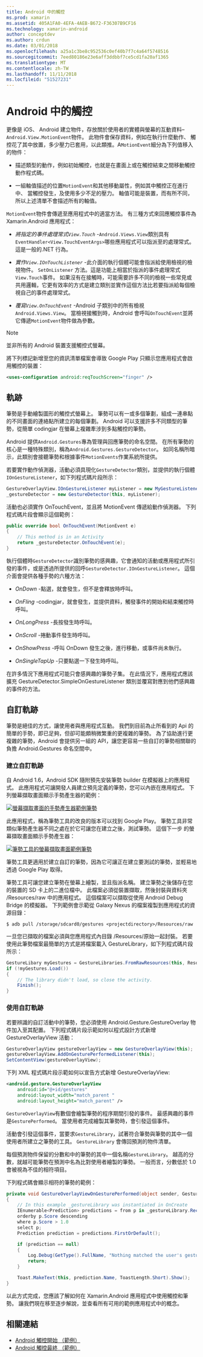 ```yaml
---
title: Android 中的觸控
ms.prod: xamarin
ms.assetid: 405A1FA0-4EFA-4AEB-B672-F36307B9CF16
ms.technology: xamarin-android
author: conceptdev
ms.author: crdun
ms.date: 03/01/2018
ms.openlocfilehash: a25a1c3be8c952536c0ef40b7f7c4a64f5748516
ms.sourcegitcommit: 7eed80186e23e6aff3ddbbf7ce5cd1fa20af1365
ms.translationtype: MT
ms.contentlocale: zh-TW
ms.lasthandoff: 11/11/2018
ms.locfileid: "51527231"
---
```

# <a name="touch-in-android"></a>Android 中的觸控

更像是 iOS、 Android 建立物件，存放關於使用者的實體與螢幕的互動資料&ndash;`Android.View.MotionEvent`物件。 此物件會保存資料，例如在執行什麼動作、 觸控花了其中放置，多少壓力已套用，以此類推。A`MotionEvent`細分為下列值移入的物件：

-  描述類型的動作，例如初始觸控，也就是在畫面上或在觸控結束之間移動觸控動作程式碼。

-  一組軸值描述的位置`MotionEvent`和其他移動屬性，例如其中觸控正在進行中、 當觸控發生，及使用多少不足的壓力。
   軸值可能是裝置，而有所不同，所以上述清單不會描述所有的軸值。


`MotionEvent`物件會傳遞至應用程式中的適當方法。 有三種方式來回應觸控事件為 Xamarin.Android 應用程式：

-  *將指定的事件處理常式`View.Touch`*  -`Android.Views.View`類別具有`EventHandler<View.TouchEventArgs>`哪些應用程式可以指派至的處理常式。 這是一般的.NET 行為。

-  *實作`View.IOnTouchListener`*  -此介面的執行個體可能會指派給使用檢視的檢視物件。 `SetOnListener` 方法。這是功能上相當於指派的事件處理常式`View.Touch`事件。 如果沒有在接觸時，可能需要許多不同的檢視一些常見或共用邏輯，它更有效率的方式是建立類別並實作這個方法比若要指派給每個檢視自己的事件處理常式。

-  *覆寫`View.OnTouchEvent`*  -Android 子類別中的所有檢視`Android.Views.View`。 當檢視接觸到時，Android 會呼叫`OnTouchEvent`並將它傳遞`MotionEvent`物件做為參數。


> [!NOTE]
> 並非所有的 Android 裝置支援觸控式螢幕。 

將下列標記新增至您的資訊清單檔案會導致 Google Play 只顯示您應用程式會啟用觸控的裝置：

```xml
<uses-configuration android:reqTouchScreen="finger" />
```

## <a name="gestures"></a>軌跡

筆勢是手動繪製圖形的觸控式螢幕上。 筆勢可以有一或多個筆劃，組成一連串點的不同畫面的連絡點所建立的每個筆劃。 Android 可以支援許多不同類型的筆勢，從簡單 codingjar 在螢幕上複雜牽涉到多點觸控的筆勢。

Android 提供`Android.Gestures`專為管理與回應筆勢的命名空間。 在所有筆勢的核心是一種特殊類別，稱為`Android.Gestures.GestureDetector`。 如同名稱所暗示，此類別會接聽筆勢和根據事件`MotionEvents`作業系統所提供。

若要實作動作偵測器，活動必須具現化`GestureDetector`類別，並提供的執行個體`IOnGestureListener`，如下列程式碼片段所示：

```csharp
GestureOverlayView.IOnGestureListener myListener = new MyGestureListener();
_gestureDetector = new GestureDetector(this, myListener);
```

活動也必須實作 OnTouchEvent，並且將 MotionEvent 傳遞給動作偵測器。 下列程式碼片段會顯示這個範例：

```csharp
public override bool OnTouchEvent(MotionEvent e)
{
    // This method is in an Activity
    return _gestureDetector.OnTouchEvent(e);
}
```

執行個體時`GestureDetector`識別筆勢的感興趣，它會通知的活動或應用程式所引發的事件，或是透過所提供的回呼`GestureDetector.IOnGestureListener`。
這個介面會提供各種手勢的六種方法：

-  *OnDown* -點選，就會發生，但不是會釋放時呼叫。

-  *OnFling* -codingjar，就會發生，並提供資料，觸發事件的開始和結束觸控時呼叫。

-  *OnLongPress* -長按發生時呼叫。

-  *OnScroll* -捲動事件發生時呼叫。

-  *OnShowPress* -呼叫 OnDown 發生之後，進行移動，或事件尚未執行。

-  *OnSingleTapUp* -只要點選一下發生時呼叫。


在許多情況下應用程式可能只會感興趣的筆勢子集。 在此情況下，應用程式應該擴充 GestureDetector.SimpleOnGestureListener 類別並覆寫對應到他們感興趣的事件的方法。

## <a name="custom-gestures"></a>自訂軌跡

筆勢是絕佳的方式，讓使用者與應用程式互動。 我們到目前為止所看到的 Api 的簡單的手勢，即已足夠，但卻可能頗稍微繁重的更複雜的筆勢。 為了協助進行更複雜的筆勢，Android 會提供另一組的 API，讓您更容易一些自訂的筆勢相關聯的負擔 Android.Gestures 命名空間中。

### <a name="creating-custom-gestures"></a>建立自訂軌跡

自 Android 1.6，Android SDK 隨附預先安裝筆勢 builder 在模擬器上的應用程式。 此應用程式可讓開發人員建立預先定義的筆勢，您可以內嵌在應用程式。 下列螢幕擷取畫面顯示手勢產生器的範例：

[![螢幕擷取畫面的手勢產生器範例筆勢](touch-in-android-images/image11.png)](touch-in-android-images/image11.png#lightbox)

此應用程式，稱為筆勢工具的改良的版本可以找到 Google Play。 筆勢工具非常類似筆勢產生器不同之處在於它可讓您在建立之後，測試筆勢。 這個下一步 的螢幕擷取畫面顯示手勢產生器：

[![筆勢工具的螢幕擷取畫面範例筆勢](touch-in-android-images/image12.png)](touch-in-android-images/image12.png#lightbox)

筆勢工具更適用於建立自訂的筆勢，因為它可讓正在建立要測試的筆勢，並輕易地透過 Google Play 取得。

筆勢工具可讓您建立筆勢在螢幕上繪製，並且指派名稱。 建立筆勢之後儲存在您的裝置的 SD 卡上的二進位檔中。 此檔案必須從裝置擷取，然後封裝與資料夾 /Resources/raw 中的應用程式。 這個檔案可以擷取從使用 Android Debug Bridge 的模擬器。 下列範例會示範從 Galaxy Nexus 的檔案複製到應用程式的資源目錄：

```shell
$ adb pull /storage/sdcard0/gestures <projectdirectory>/Resources/raw
```

一旦您已擷取的檔案必須與您應用程式內目錄 /Resources/原始一起封裝。 若要使用此筆勢檔案最簡單的方式是將檔案載入 GestureLibrary，如下列程式碼片段所示：

```csharp
GestureLibary myGestures = GestureLibraries.FromRawResources(this, Resource.Raw.gestures);
if (!myGestures.Load())
{
    // The library didn't load, so close the activity.
    Finish();
}
```

### <a name="using-custom-gestures"></a>使用自訂軌跡

若要辨識的自訂活動中的筆勢，您必須使用 Android.Gesture.GestureOverlay 物件加入至其配置。 下列程式碼片段示範如何以程式設計方式新增 GestureOverlayView 活動：

```csharp
GestureOverlayView gestureOverlayView = new GestureOverlayView(this);
gestureOverlayView.AddOnGesturePerformedListener(this);
SetContentView(gestureOverlayView);
```

下列 XML 程式碼片段示範如何以宣告方式新增 GestureOverlayView:

```xml
<android.gesture.GestureOverlayView
    android:id="@+id/gestures"
    android:layout_width="match_parent "
    android:layout_height="match_parent" />
```

`GestureOverlayView`有數個會繪製筆勢的程序期間引發的事件。 最感興趣的事件是`GesturePerformed`。 當使用者完成繪製其筆勢時，會引發這個事件。

活動會引發這個事件，當要求`GestureLibrary`，試著符合筆勢與筆勢的其中一個使用者所建立之筆勢的工具。 `GestureLibrary` 會傳回預測的物件清單。

每個預測物件保留的分數和中的筆勢的其中一個名稱`GestureLibrary`。 越高的分數，就越可能筆勢在預測中名為比對使用者繪製的筆勢。
一般而言，分數低於 1.0 會被視為不佳的相符項目。

下列程式碼會顯示相符的筆勢的範例：

```csharp
private void GestureOverlayViewOnGesturePerformed(object sender, GestureOverlayView.GesturePerformedEventArgs gesturePerformedEventArgs)
{
    // In this example _gestureLibrary was instantiated in OnCreate
    IEnumerable<Prediction> predictions = from p in _gestureLibrary.Recognize(gesturePerformedEventArgs.Gesture)
    orderby p.Score descending
    where p.Score > 1.0
    select p;
    Prediction prediction = predictions.FirstOrDefault();

    if (prediction == null)
    {
        Log.Debug(GetType().FullName, "Nothing matched the user's gesture.");
        return;
    }

    Toast.MakeText(this, prediction.Name, ToastLength.Short).Show();
}
```

以此方式完成，您應該了解如何在 Xamarin.Android 應用程式中使用觸控和筆勢。 讓我們現在移至逐步解說，並查看所有可用的範例應用程式中的概念。



## <a name="related-links"></a>相關連結

- [Android 觸控開始 （範例）](https://developer.xamarin.com/samples/monodroid/ApplicationFundamentals/Touch_start)
- [Android 觸控最終 （範例）](https://developer.xamarin.com/samples/monodroid/ApplicationFundamentals/Touch_final)
